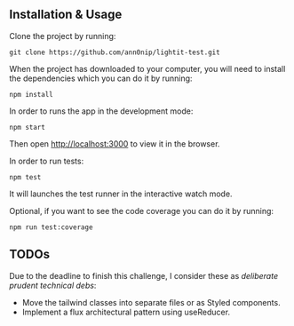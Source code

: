 ## Installation & Usage

Clone the project by running:

`git clone https://github.com/ann0nip/lightit-test.git`

When the project has downloaded to your computer, you will need to install the dependencies which you can do it by running:

`npm install`

In order to runs the app in the development mode:

`npm start`

Then open [http://localhost:3000](http://localhost:3000) to view it in the browser.

In order to run tests:

`npm test`

It will launches the test runner in the interactive watch mode.

Optional, if you want to see the code coverage you can do it by running:

`npm run test:coverage`

## TODOs

Due to the deadline to finish this challenge, I consider these as _deliberate prudent technical debs_:

- Move the tailwind classes into separate files or as Styled components.
- Implement a flux architectural pattern using useReducer.
